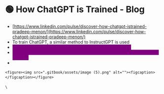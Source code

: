 # 🟢 How ChatGPT is Trained - Blog

* [https://www.linkedin.com/pulse/discover-how-chatgpt-istrained-pradeep-menon/](https://www.linkedin.com/pulse/discover-how-chatgpt-istrained-pradeep-menon/)
* To train ChatGPT, a similar method to InstructGPT is used
* <mark style="color:purple;background-color:purple;">**In InstructGPT, you gave one request and got a response**</mark>
* <mark style="color:purple;background-color:purple;">**In ChatGPT we can give multiple request and response preserving the context**</mark>
*

    <figure><img src=".gitbook/assets/image (5).png" alt=""><figcaption></figcaption></figure>

    \
